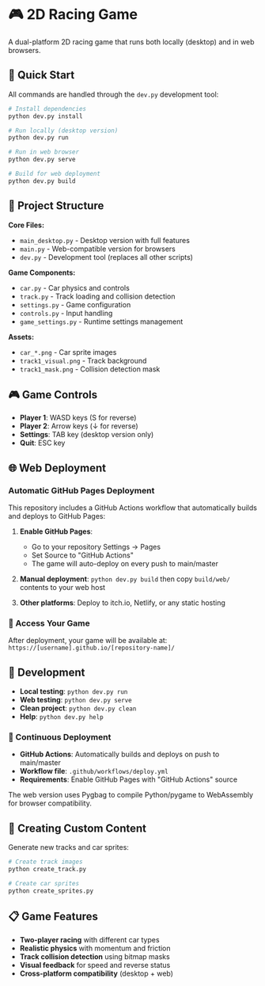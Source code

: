 # 🎮 2D Racing Game

A dual-platform 2D racing game that runs both locally (desktop) and in web browsers.

## 🚀 Quick Start

All commands are handled through the `dev.py` development tool:

```bash
# Install dependencies
python dev.py install

# Run locally (desktop version)
python dev.py run

# Run in web browser
python dev.py serve

# Build for web deployment
python dev.py build
```

## 📁 Project Structure

**Core Files:**

- `main_desktop.py` - Desktop version with full features
- `main.py` - Web-compatible version for browsers
- `dev.py` - Development tool (replaces all other scripts)

**Game Components:**

- `car.py` - Car physics and controls
- `track.py` - Track loading and collision detection
- `settings.py` - Game configuration
- `controls.py` - Input handling
- `game_settings.py` - Runtime settings management

**Assets:**

- `car_*.png` - Car sprite images
- `track1_visual.png` - Track background
- `track1_mask.png` - Collision detection mask

## 🎮 Game Controls

- **Player 1**: WASD keys (S for reverse)
- **Player 2**: Arrow keys (↓ for reverse)
- **Settings**: TAB key (desktop version only)
- **Quit**: ESC key

## 🌐 Web Deployment

### Automatic GitHub Pages Deployment

This repository includes a GitHub Actions workflow that automatically builds and deploys to GitHub Pages:

1. **Enable GitHub Pages**:

   - Go to your repository Settings → Pages
   - Set Source to "GitHub Actions"
   - The game will auto-deploy on every push to main/master

2. **Manual deployment**: `python dev.py build` then copy `build/web/` contents to your web host

3. **Other platforms**: Deploy to itch.io, Netlify, or any static hosting

### 🔗 Access Your Game

After deployment, your game will be available at:
`https://[username].github.io/[repository-name]/`

## 🔧 Development

- **Local testing**: `python dev.py run`
- **Web testing**: `python dev.py serve`
- **Clean project**: `python dev.py clean`
- **Help**: `python dev.py help`

### 🚀 Continuous Deployment

- **GitHub Actions**: Automatically builds and deploys on push to main/master
- **Workflow file**: `.github/workflows/deploy.yml`
- **Requirements**: Enable GitHub Pages with "GitHub Actions" source

The web version uses Pygbag to compile Python/pygame to WebAssembly for browser compatibility.

## 🎨 Creating Custom Content

Generate new tracks and car sprites:

```bash
# Create track images
python create_track.py

# Create car sprites
python create_sprites.py
```

## 📋 Game Features

- **Two-player racing** with different car types
- **Realistic physics** with momentum and friction
- **Track collision detection** using bitmap masks
- **Visual feedback** for speed and reverse status
- **Cross-platform compatibility** (desktop + web)
